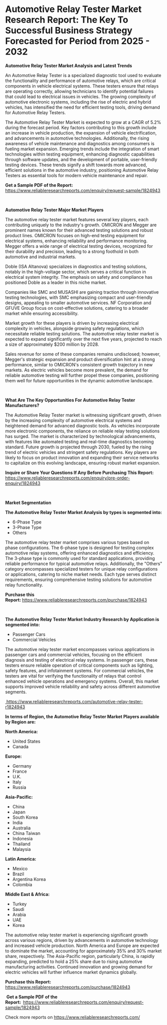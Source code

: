 <p><h1>Automotive Relay Tester Market Research Report: The Key To Successful Business Strategy Forecasted for Period from 2025 - 2032</h1></p><p><strong>Automotive Relay Tester Market Analysis and Latest Trends</strong></p>
<p><p>An Automotive Relay Tester is a specialized diagnostic tool used to evaluate the functionality and performance of automotive relays, which are critical components in vehicle electrical systems. These testers ensure that relays are operating correctly, allowing technicians to identify potential failures that could lead to electrical issues in vehicles. The growing complexity of automotive electronic systems, including the rise of electric and hybrid vehicles, has intensified the need for efficient testing tools, driving demand for Automotive Relay Testers.</p><p>The Automotive Relay Tester Market is expected to grow at a CAGR of 5.2% during the forecast period. Key factors contributing to this growth include an increase in vehicle production, the expansion of vehicle electrification, and advancements in automotive technologies. Additionally, the rising awareness of vehicle maintenance and diagnostics among consumers is fueling market expansion. Emerging trends include the integration of smart technologies within testing equipment, enhancing diagnostic capabilities through software updates, and the development of portable, user-friendly testing devices. These trends signify a shift towards more advanced, efficient solutions in the automotive industry, positioning Automotive Relay Testers as essential tools for modern vehicle maintenance and repair.</p></p>
<p><strong>Get a Sample PDF of the Report:&nbsp;</strong> <a href="https://www.reliableresearchreports.com/enquiry/request-sample/1824943?utm_campaign=3309&utm_medium=2&utm_source=Github&utm_content=ia&utm_term=06042025&utm_id=automotive-relay-tester">https://www.reliableresearchreports.com/enquiry/request-sample/1824943</a></p>
<p>&nbsp;</p>
<p><strong>Automotive Relay Tester Major Market Players</strong></p>
<p><p>The automotive relay tester market features several key players, each contributing uniquely to the industry's growth. OMICRON and Megger are prominent names known for their advanced testing solutions and robust product lines. OMICRON focuses on high-end testing equipment for electrical systems, enhancing reliability and performance monitoring. Megger offers a wide range of electrical testing devices, recognized for their durability and precision, leading to a strong foothold in both automotive and industrial markets.</p><p>Doble (ISA Altanova) specializes in diagnostics and testing solutions, notably in the high-voltage sector, which serves a critical function in electrical system integrity. The emphasis on safety and compliance has positioned Doble as a leader in this niche market. </p><p>Companies like SMC and MUSASHI are gaining traction through innovative testing technologies, with SMC emphasizing compact and user-friendly designs, appealing to smaller automotive services. NF Corporation and GFUVE Group focus on cost-effective solutions, catering to a broader market while ensuring accessibility.</p><p>Market growth for these players is driven by increasing electrical complexity in vehicles, alongside growing safety regulations, which necessitate reliable testing solutions. The automotive relay tester market is expected to expand significantly over the next five years, projected to reach a size of approximately $200 million by 2028.</p><p>Sales revenue for some of these companies remains undisclosed; however, Megger's strategic expansion and product diversification hint at a strong performance, similar to OMICRON's consistent growth trajectory in new markets. As electric vehicles become more prevalent, the demand for reliable automotive testing will further propel these companies, positioning them well for future opportunities in the dynamic automotive landscape.</p></p>
<p>&nbsp;</p>
<p><strong>What Are The Key Opportunities For Automotive Relay Tester Manufacturers?</strong></p>
<p><p>The Automotive Relay Tester market is witnessing significant growth, driven by the increasing complexity of automotive electrical systems and heightened demand for advanced diagnostic tools. As vehicles incorporate more electronic components, the reliance on reliable relay testing solutions has surged. The market is characterized by technological advancements, with features like automated testing and real-time diagnostics becoming standard. Future growth is projected through 2030, fueled by the rising trend of electric vehicles and stringent safety regulations. Key players are likely to focus on product innovation and expanding their service networks to capitalize on this evolving landscape, ensuring robust market expansion.</p></p>
<p><strong>Inquire or Share Your Questions If Any Before Purchasing This Report:</strong> <a href="https://www.reliableresearchreports.com/enquiry/pre-order-enquiry/1824943?utm_campaign=3309&utm_medium=2&utm_source=Github&utm_content=ia&utm_term=06042025&utm_id=automotive-relay-tester">https://www.reliableresearchreports.com/enquiry/pre-order-enquiry/1824943</a></p>
<p>&nbsp;</p>
<p><strong>Market Segmentation</strong></p>
<p><strong>The Automotive Relay Tester Market Analysis by types is segmented into:</strong></p>
<p><ul><li>6-Phase Type</li><li>3-Phase Type</li><li>Others</li></ul></p>
<p><p>The automotive relay tester market comprises various types based on phase configurations. The 6-phase type is designed for testing complex automotive relay systems, offering enhanced diagnostics and efficiency. The 3-phase type is commonly used for standard applications, providing reliable performance for typical automotive relays. Additionally, the "Others" category encompasses specialized testers for unique relay configurations or applications, catering to niche market needs. Each type serves distinct requirements, ensuring comprehensive testing solutions for automotive relay functionality.</p></p>
<p><strong>Purchase this Report:&nbsp;</strong><a href="https://www.reliableresearchreports.com/purchase/1824943?utm_campaign=3309&utm_medium=2&utm_source=Github&utm_content=ia&utm_term=06042025&utm_id=automotive-relay-tester">https://www.reliableresearchreports.com/purchase/1824943</a></p>
<p>&nbsp;</p>
<p><strong>The Automotive Relay Tester Market Industry Research by Application is segmented into:</strong></p>
<p><ul><li>Passenger Cars</li><li>Commercial Vehicles</li></ul></p>
<p><p>The automotive relay tester market encompasses various applications in passenger cars and commercial vehicles, focusing on the efficient diagnosis and testing of electrical relay systems. In passenger cars, these testers ensure reliable operation of critical components such as lighting, safety features, and infotainment systems. For commercial vehicles, the testers are vital for verifying the functionality of relays that control enhanced vehicle operations and emergency systems. Overall, this market supports improved vehicle reliability and safety across different automotive segments.</p></p>
<p><a href="https://www.reliableresearchreports.com/automotive-relay-tester-r1824943?utm_campaign=3309&utm_medium=2&utm_source=Github&utm_content=ia&utm_term=06042025&utm_id=automotive-relay-tester">&nbsp;https://www.reliableresearchreports.com/automotive-relay-tester-r1824943</a></p>
<p><strong>In terms of Region, the Automotive Relay Tester Market Players available by Region are:</strong></p>
<p>
    <p> <strong> North America: </strong>
        <ul>
            <li>United States</li>
            <li>Canada</li>
        </ul>
        </p> 
    <p> <strong> Europe: </strong>
        <ul>
            <li>Germany</li>
            <li>France</li>
            <li>U.K.</li>
            <li>Italy</li>
            <li>Russia</li>
        </ul>
        </p> 
    <p> <strong> Asia-Pacific: </strong>
        <ul>
            <li>China</li>
            <li>Japan</li>
            <li>South Korea</li>
            <li>India</li>
            <li>Australia</li>
            <li>China Taiwan</li>
            <li>Indonesia</li>
            <li>Thailand</li>
            <li>Malaysia</li>
        </ul>
        </p> 
    <p> <strong> Latin America: </strong>
        <ul>
            <li>Mexico</li>
            <li>Brazil</li>
            <li>Argentina Korea</li>
            <li>Colombia</li>
        </ul>
        </p> 
    <p> <strong> Middle East & Africa: </strong>
        <ul>
            <li>Turkey</li>
            <li>Saudi</li>
            <li>Arabia</li>
            <li>UAE</li>
            <li>Korea</li>
        </ul>
    </p>
    </p>
<p><p>The automotive relay tester market is experiencing significant growth across various regions, driven by advancements in automotive technology and increased vehicle production. North America and Europe are expected to dominate the market, accounting for approximately 35% and 30% market share, respectively. The Asia-Pacific region, particularly China, is rapidly expanding, predicted to hold a 25% share due to rising automotive manufacturing activities. Continued innovation and growing demand for electric vehicles will further influence market dynamics globally.</p></p>
<p><strong>Purchase this Report: </strong><a href="https://www.reliableresearchreports.com/purchase/1824943?utm_campaign=3309&utm_medium=2&utm_source=Github&utm_content=ia&utm_term=06042025&utm_id=automotive-relay-tester">https://www.reliableresearchreports.com/purchase/1824943</a></p>
<p>&nbsp;<strong>Get a Sample PDF of the Report:&nbsp;&nbsp;</strong><a href="https://www.reliableresearchreports.com/enquiry/request-sample/1824943?utm_campaign=3309&utm_medium=2&utm_source=Github&utm_content=ia&utm_term=06042025&utm_id=automotive-relay-tester">https://www.reliableresearchreports.com/enquiry/request-sample/1824943</a></p>
<p><strong></strong></p>
<p>Check more reports on <a href="https://www.reliableresearchreports.com/?utm_campaign=3309&utm_medium=2&utm_source=Github&utm_content=ia&utm_term=06042025&utm_id=automotive-relay-tester">https://www.reliableresearchreports.com/</a></p>
